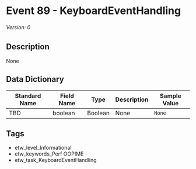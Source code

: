 # Event 89 - KeyboardEventHandling
###### Version: 0

## Description
None

## Data Dictionary
|Standard Name|Field Name|Type|Description|Sample Value|
|---|---|---|---|---|
|TBD|boolean|Boolean|None|`None`|

## Tags
* etw_level_Informational
* etw_keywords_Perf OOPIME
* etw_task_KeyboardEventHandling